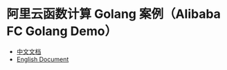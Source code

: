 # 阿里云函数计算 Golang 案例（Alibaba FC Golang Demo）

- [中文文档](./readme_zh.md)
- [English Document](./readme_en.md)
